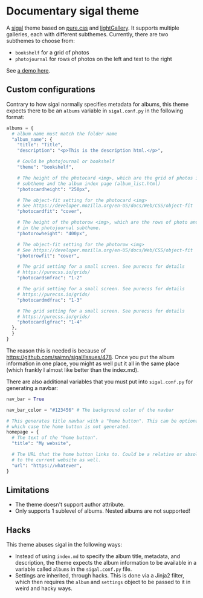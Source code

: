 Documentary sigal theme
=======================

A [sigal](https://sigal.saimon.org/) theme based on [pure.css](https://purecss.io/) and [lightGallery](https://www.lightgalleryjs.com/). It supports multiple galleries, each with different subthemes. Currently, there are two subthemes to choose from:

- `bookshelf` for a grid of photos
- `photojournal` for rows of photos on the left and text to the right

See [a demo here](https://shuhaowu.github.io/sigal-theme-documentary/).

Custom configurations
---------------------

Contrary to how sigal normally specifies metadata for albums, this theme expects there to be an `albums` variable in `sigal.conf.py` in the following format:

```python
albums = {
  # album name must match the folder name
  "album_name": {
    "title": "Title",
    "description": "<p>This is the description html.</p>",

    # Could be photojournal or bookshelf
    "theme": "bookshelf",

    # The height of the photocard <img>, which are the grid of photos in bookshelf
    # subtheme and the album index page (album_list.html)
    "photocardheight": "250px",

    # The object-fit setting for the photocard <img>
    # See https://developer.mozilla.org/en-US/docs/Web/CSS/object-fit
    "photocardfit": "cover",

    # The height of the photorow <img>, which are the rows of photo and text
    # in the photojournal subtheme.
    "photorowheight": "400px",

    # The object-fit setting for the photorow <img>
    # See https://developer.mozilla.org/en-US/docs/Web/CSS/object-fit
    "photorowfit": "cover",

    # The grid setting for a small screen. See purecss for details
    # https://purecss.io/grids/
    "photocardsmfrac": "1-2"

    # The grid setting for a small screen. See purecss for details
    # https://purecss.io/grids/
    "photocardmdfrac": "1-3"

    # The grid setting for a small screen. See purecss for details
    # https://purecss.io/grids/
    "photocardlgfrac": "1-4"
  },
  }
}
```

The reason this is needed is because of https://github.com/saimn/sigal/issues/478. Once you put the album information in one place, you might as well put it all in the same place (which frankly I almost like better than the index.md).

There are also additional variables that you must put into `sigal.conf.py` for generating a navbar:

```python
nav_bar = True

nav_bar_color = "#123456" # The background color of the navbar

# This generates title navbar with a "home button". This can be optional, in
# which case the home button is not generated.
homepage = {
  # The text of the "home button".
  "title": "My website", 

  # The URL that the home button links to. Could be a relative or absolute path
  # to the current website as well.
  "url": "https://whatever", 
}
```

Limitations
-----------

- The theme doesn't support author attribute.
- Only supports 1 sublevel of albums. Nested albums are not supported!

Hacks
-----

This theme abuses sigal in the following ways:

- Instead of using `index.md` to specify the album title, metadata, and description, the theme expects the album information to be available in a variable called `albums` in the `sigal.conf.py` file.
- Settings are inherited, through hacks. This is done via a Jinja2 filter, which then requires the `album` and `settings` object to be passed to it in weird and hacky ways.

